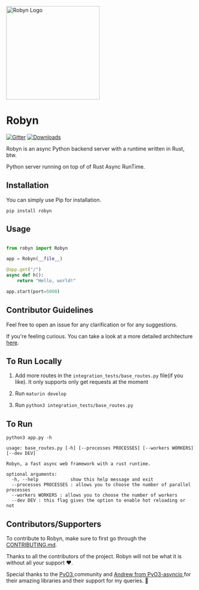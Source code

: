 
<img alt="Robyn Logo" src="https://user-images.githubusercontent.com/29942790/140995889-5d91dcff-3aa7-4cfb-8a90-2cddf1337dca.png" width="250" />

# Robyn

[![Gitter](https://badges.gitter.im/robyn_/community.svg)](https://gitter.im/robyn_/community?utm_source=badge&utm_medium=badge&utm_campaign=pr-badge)
[![Downloads](https://static.pepy.tech/personalized-badge/robyn?period=total&units=international_system&left_color=grey&right_color=blue&left_text=Downloads)](https://pepy.tech/project/robyn)

Robyn is an async Python backend server with a runtime written in Rust, btw.

Python server running on top of of Rust Async RunTime.

## Installation

You can simply use Pip for installation.

```
pip install robyn
```

## Usage

```python

from robyn import Robyn

app = Robyn(__file__)

@app.get("/")
async def h():
    return "Hello, world!"

app.start(port=5000)

```

## Contributor Guidelines

Feel free to open an issue for any clarification or for any suggestions.

If you're feeling curious. You can take a look at a more detailed architecture [here](https://github.com/sansyrox/robyn/blob/main/docs/architecture.md).

## To Run Locally

1. Add more routes in the `integration_tests/base_routes.py` file(if you like). It only supports only get requests at the moment

2. Run `maturin develop`

3. Run `python3 integration_tests/base_routes.py`

## To Run

```
python3 app.py -h

usage: base_routes.py [-h] [--processes PROCESSES] [--workers WORKERS] [--dev DEV]

Robyn, a fast async web framework with a rust runtime.

optional arguments:
  -h, --help            show this help message and exit
  --processes PROCESSES : allows you to choose the number of parallel processes
  --workers WORKERS : allows you to choose the number of workers
  --dev DEV : this flag gives the option to enable hot reloading or not
```


## Contributors/Supporters

To contribute to Robyn, make sure to first go through the [CONTRIBUTING.md](./CONTRIBUTING.md).

Thanks to all the contributors of the project. Robyn will not be what it is without all your support :heart:.

Special thanks to the [ PyO3 ](https://pyo3.rs/v0.13.2/) community and [ Andrew from PyO3-asyncio ](awestlake87/pyo3-asyncio) for their amazing libraries and their support for my queries. 💖
